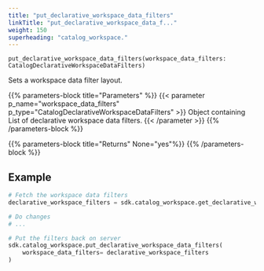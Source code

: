 ```yaml
---
title: "put_declarative_workspace_data_filters"
linkTitle: "put_declarative_workspace_data_f..."
weight: 150
superheading: "catalog_workspace."
---
```




``put_declarative_workspace_data_filters(workspace_data_filters: CatalogDeclarativeWorkspaceDataFilters)``

Sets a workspace data filter layout.

{{% parameters-block  title="Parameters" %}}
{{< parameter p_name="workspace_data_filters" p_type="CatalogDeclarativeWorkspaceDataFilters" >}}
Object containing List of declarative workspace data filters.
{{< /parameter >}}
{{% /parameters-block %}}

{{% parameters-block title="Returns" None="yes"%}}
{{% /parameters-block %}}

## Example

```python
# Fetch the workspace data filters
declarative_workspace_filters = sdk.catalog_workspace.get_declarative_workspace_data_filters()

# Do changes
# ...

# Put the filters back on server
sdk.catalog_workspace.put_declarative_workspace_data_filters(
    workspace_data_filters= declarative_workspace_filters
)
```
